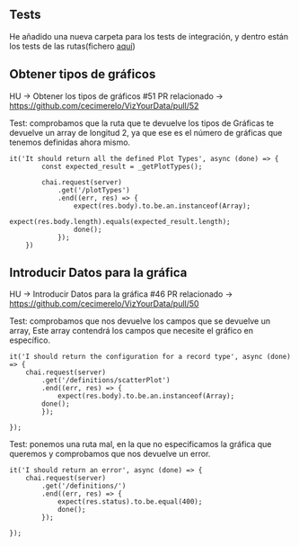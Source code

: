 ## Tests

He añadido una nueva carpeta para los tests de integración, y dentro están los tests de las rutas(fichero [aquí](https://github.com/cecimerelo/VizYourData/blob/main/tests/integration/routes.test.js))

## Obtener tipos de gráficos

HU -> Obtener los tipos de gráficos #51
PR relacionado -> https://github.com/cecimerelo/VizYourData/pull/52

Test: comprobamos que la ruta que te devuelve los tipos de Gráficas te devuelve un array de longitud 2, ya que ese
es el número de gráficas que tenemos definidas ahora mismo.

```node
it('It should return all the defined Plot Types', async (done) => {
        const expected_result = _getPlotTypes();

        chai.request(server)
            .get('/plotTypes')
            .end((err, res) => {
                expect(res.body).to.be.an.instanceof(Array);
                expect(res.body.length).equals(expected_result.length);
                done();
            });
    })
```
## Introducir Datos para la gráfica

HU -> Introducir Datos para la gráfica #46
PR relacionado -> https://github.com/cecimerelo/VizYourData/pull/50

Test: comprobamos que nos devuelve los campos que se devuelve un array, Este array contendrá los campos que necesite 
el gráfico en específico.

```node
it('I should return the configuration for a record type', async (done) => {
    chai.request(server)
        .get('/definitions/scatterPlot')
        .end((err, res) => {
            expect(res.body).to.be.an.instanceof(Array);
        done();
        });

});
```

Test: ponemos una ruta mal, en la que no especificamos la gráfica que queremos y comprobamos que nos devuelve un error.

```node
it('I should return an error', async (done) => {
    chai.request(server)
        .get('/definitions/')
        .end((err, res) => {
            expect(res.status).to.be.equal(400);
            done();
        });

});
```